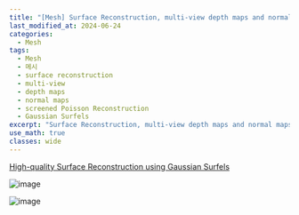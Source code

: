 ```yaml
---
title: "[Mesh] Surface Reconstruction, multi-view depth maps and normal maps, screened Poisson Reconstruction"
last_modified_at: 2024-06-24
categories:
  - Mesh
tags:
  - Mesh
  - 메시
  - surface reconstruction
  - multi-view
  - depth maps
  - normal maps
  - screened Poisson Reconstruction
  - Gaussian Surfels
excerpt: "Surface Reconstruction, multi-view depth maps and normal maps, screened Poisson Reconstruction"
use_math: true
classes: wide
---
```


[High-quality Surface Reconstruction using Gaussian Surfels](https://arxiv.org/abs/2404.17774)

![image](https://github.com/sandokim/sandokim.github.io/assets/74639652/5f57748b-b7e7-497c-8415-c3558585e7c9)

![image](https://github.com/sandokim/sandokim.github.io/assets/74639652/17c89c49-adec-4b48-8849-5e1c956f3021)

